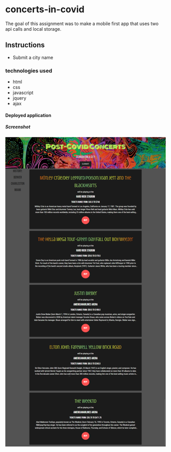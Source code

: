 # concerts-in-covid

The goal of this assignment was to make a mobile first app that uses two api calls and local storage.

## Instructions

- Submit a city name

### technologies used

- html
- css
- javascript
- jquery
- ajax

#### Deployed application

##### Screenshot

![screenshot](./images/image.png)

